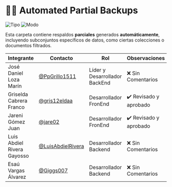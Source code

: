 # 🤖🧩 Automated Partial Backups

![Tipo](https://img.shields.io/badge/Backup-Parcial-orange?style=flat-square)
![Modo](https://img.shields.io/badge/Generación-Automática-blue?style=flat-square)

Esta carpeta contiene respaldos **parciales** generados **automáticamente**, incluyendo subconjuntos específicos de datos, como ciertas colecciones o documentos filtrados.

|Integrante|Contacto|Rol|Observaciones|
|------------|--------|---|---|
|José Daniel Loza Marín |[@PpGrillo1511](https://github.com/PpGrillo1511)|Líder y Desarrollador BackEnd|❌ Sin Comentarios|
|Griselda Cabrera Franco |[@gris12eldaa](https://github.com/gris12eldaa])|Desarrollador FronEnd|✔️  Revisado y aprobado|
|Jareni Gómez Juan |[@jare02](https://github.com/jare02)|Desarrollador FronEnd|✔️  Revisado y aprobado|
|Luis Abdiel Rivera Gayosso |[@LuisAbdielRivera](https://github.com/LuisAbdielRivera)|Desarrollador Backend|❌ Sin Comentarios|
|Esaú Vargas Álvarez |[@Giggs007](https://github.com/Giggs007)|Desarrollador Backend|❌ Sin Comentarios|